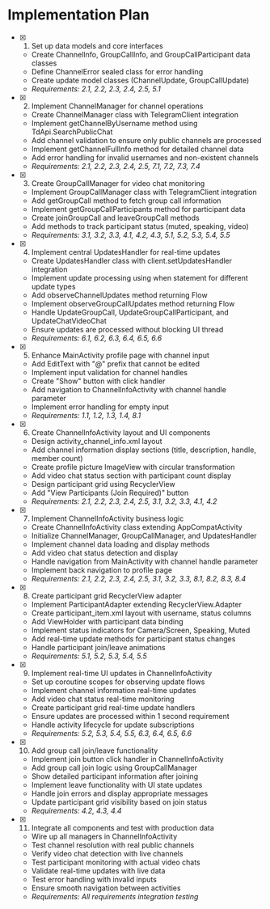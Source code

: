 # Implementation Plan

- [x] 1. Set up data models and core interfaces
  - Create ChannelInfo, GroupCallInfo, and GroupCallParticipant data classes
  - Define ChannelError sealed class for error handling
  - Create update model classes (ChannelUpdate, GroupCallUpdate)
  - _Requirements: 2.1, 2.2, 2.3, 2.4, 2.5, 5.1_

- [x] 2. Implement ChannelManager for channel operations
  - Create ChannelManager class with TelegramClient integration
  - Implement getChannelByUsername method using TdApi.SearchPublicChat
  - Add channel validation to ensure only public channels are processed
  - Implement getChannelFullInfo method for detailed channel data
  - Add error handling for invalid usernames and non-existent channels
  - _Requirements: 2.1, 2.2, 2.3, 2.4, 2.5, 7.1, 7.2, 7.3, 7.4_

- [x] 3. Create GroupCallManager for video chat monitoring
  - Implement GroupCallManager class with TelegramClient integration
  - Add getGroupCall method to fetch group call information
  - Implement getGroupCallParticipants method for participant data
  - Create joinGroupCall and leaveGroupCall methods
  - Add methods to track participant status (muted, speaking, video)
  - _Requirements: 3.1, 3.2, 3.3, 4.1, 4.2, 4.3, 5.1, 5.2, 5.3, 5.4, 5.5_

- [x] 4. Implement central UpdatesHandler for real-time updates
  - Create UpdatesHandler class with client.setUpdatesHandler integration
  - Implement update processing using when statement for different update types
  - Add observeChannelUpdates method returning Flow<ChannelUpdate>
  - Implement observeGroupCallUpdates method returning Flow<GroupCallUpdate>
  - Handle UpdateGroupCall, UpdateGroupCallParticipant, and UpdateChatVideoChat
  - Ensure updates are processed without blocking UI thread
  - _Requirements: 6.1, 6.2, 6.3, 6.4, 6.5, 6.6_

- [x] 5. Enhance MainActivity profile page with channel input
  - Add EditText with "@" prefix that cannot be edited
  - Implement input validation for channel handles
  - Create "Show" button with click handler
  - Add navigation to ChannelInfoActivity with channel handle parameter
  - Implement error handling for empty input
  - _Requirements: 1.1, 1.2, 1.3, 1.4, 8.1_

- [x] 6. Create ChannelInfoActivity layout and UI components
  - Design activity_channel_info.xml layout
  - Add channel information display sections (title, description, handle, member count)
  - Create profile picture ImageView with circular transformation
  - Add video chat status section with participant count display
  - Design participant grid using RecyclerView
  - Add "View Participants (Join Required)" button
  - _Requirements: 2.1, 2.2, 2.3, 2.4, 2.5, 3.1, 3.2, 3.3, 4.1, 4.2_

- [x] 7. Implement ChannelInfoActivity business logic
  - Create ChannelInfoActivity class extending AppCompatActivity
  - Initialize ChannelManager, GroupCallManager, and UpdatesHandler
  - Implement channel data loading and display methods
  - Add video chat status detection and display
  - Handle navigation from MainActivity with channel handle parameter
  - Implement back navigation to profile page
  - _Requirements: 2.1, 2.2, 2.3, 2.4, 2.5, 3.1, 3.2, 3.3, 8.1, 8.2, 8.3, 8.4_

- [x] 8. Create participant grid RecyclerView adapter
  - Implement ParticipantAdapter extending RecyclerView.Adapter
  - Create participant_item.xml layout with username, status columns
  - Add ViewHolder with participant data binding
  - Implement status indicators for Camera/Screen, Speaking, Muted
  - Add real-time update methods for participant status changes
  - Handle participant join/leave animations
  - _Requirements: 5.1, 5.2, 5.3, 5.4, 5.5_

- [x] 9. Implement real-time UI updates in ChannelInfoActivity
  - Set up coroutine scopes for observing update flows
  - Implement channel information real-time updates
  - Add video chat status real-time monitoring
  - Create participant grid real-time update handlers
  - Ensure updates are processed within 1 second requirement
  - Handle activity lifecycle for update subscriptions
  - _Requirements: 5.2, 5.3, 5.4, 5.5, 6.3, 6.4, 6.5, 6.6_

- [x] 10. Add group call join/leave functionality
  - Implement join button click handler in ChannelInfoActivity
  - Add group call join logic using GroupCallManager
  - Show detailed participant information after joining
  - Implement leave functionality with UI state updates
  - Handle join errors and display appropriate messages
  - Update participant grid visibility based on join status
  - _Requirements: 4.2, 4.3, 4.4_

- [x] 11. Integrate all components and test with production data
  - Wire up all managers in ChannelInfoActivity
  - Test channel resolution with real public channels
  - Verify video chat detection with live channels
  - Test participant monitoring with actual video chats
  - Validate real-time updates with live data
  - Test error handling with invalid inputs
  - Ensure smooth navigation between activities
  - _Requirements: All requirements integration testing_